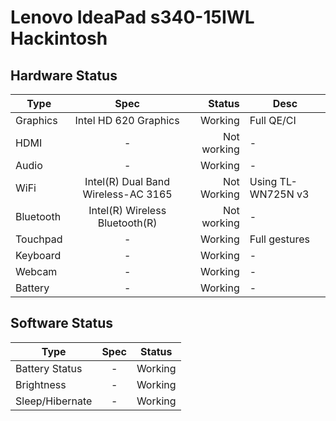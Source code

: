 # Lenovo IdeaPad s340-15IWL Hackintosh

## Hardware Status

Type | Spec | Status | Desc
---------|:---------:|----------:|----------
Graphics        | Intel HD 620 Graphics | Working | Full QE/CI
HDMI            | - | Not working | -
Audio            | - | Working | -
WiFi            | Intel(R) Dual Band Wireless-AC 3165 | Not Working | Using TL-WN725N v3
Bluetooth        | Intel(R) Wireless Bluetooth(R) | Not working | -
Touchpad        | - | Working | Full gestures
Keyboard        | - | Working | -
Webcam        | - | Working | -
Battery        | - | Working | -

## Software Status

Type | Spec | Status
---------|:---------:|----------
Battery Status        | - | Working
Brightness        | - | Working
Sleep/Hibernate        | - | Working
